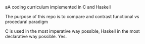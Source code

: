 aA coding curriculum implemented in C and Haskell

The purpose of this repo is to compare and contrast functional vs procedural paradigm

C is used in the most imperative way possible,
Haskell in the most declarative way possible.
Yes.
